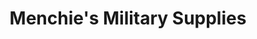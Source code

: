 ---
title: "Menchie's Military Supplies"
url: /quezon-city/menchies-military-supplies/
shop: military
---